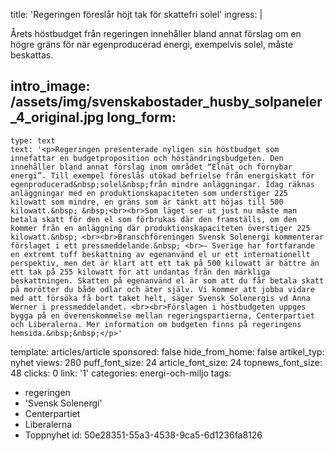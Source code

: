 title: 'Regeringen föreslår höjt tak för skattefri solel'
ingress: |
  <p>Årets höstbudget från regeringen innehåller bland annat förslag om en högre gräns för när egenproducerad energi, exempelvis solel, måste beskattas.
  </p>
  
intro_image: /assets/img/svenskabostader_husby_solpaneler_4_original.jpg
long_form:
  -
    type: text
    text: '<p>Regeringen presenterade nyligen sin höstbudget som innefattar en budgetproposition och höständringsbudgeten. Den innehåller bland annat förslag inom området “Elnät och förnybar energi”. Till exempel föreslås utökad befrielse från energiskatt för egenproducerad&nbsp;solel&nbsp;från mindre anläggningar. Idag räknas anläggningar med en produktionskapaciteten som understiger 225 kilowatt som mindre, en gräns som är tänkt att höjas till 500 kilowatt.&nbsp; &nbsp;<br><br>Som läget ser ut just nu måste man betala skatt för den el som förbrukas där den framställs, om den kommer från en anläggning där produktionskapaciteten överstiger 225 kilowatt.&nbsp; <br><br>Branschföreningen Svensk Solenergi kommenterar förslaget i ett pressmeddelande.&nbsp; <br>– Sverige har fortfarande en extremt tuff beskattning av egenanvänd el ur ett internationellt perspektiv, men det är klart att ett tak på 500 kilowatt är bättre än ett tak på 255 kilowatt för att undantas från den märkliga beskattningen. Skatten på egenanvänd el är som att du får betala skatt på morötter du både odlar och äter själv. Vi kommer att jobba vidare med att försöka få bort taket helt, säger Svensk Solenergis vd Anna Werner i pressmeddelandet. <br><br>Förslagen i höstbudgeten uppges bygga på en överenskommelse mellan regeringspartierna, Centerpartiet och Liberalerna. Mer information om budgeten finns på regeringens hemsida.&nbsp;&nbsp;</p>'
template: articles/article
sponsored: false
hide_from_home: false
artikel_typ: nyhet
views: 280
puff_font_size: 24
article_font_size: 24
topnews_font_size: 48
clicks: 0
link: '1'
categories: energi-och-miljo
tags:
  - regeringen
  - 'Svensk Solenergi'
  - Centerpartiet
  - Liberalerna
  - Toppnyhet
id: 50e28351-55a3-4538-9ca5-6d1236fa8126
